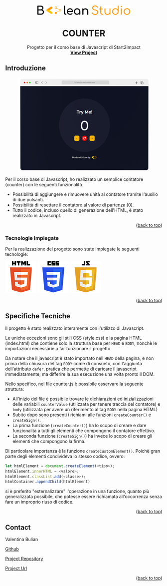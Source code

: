 <a name="readme-top"></a>

<!-- LOGO -->
<div align="center">
  <img src="./assets/img/booleanStudio.svg" alt="Logo" width="auto" height="30">

  <h1 align="center">COUNTER</h1>

  <p align="center">
    Progetto per il corso base di Javascript di Start2Impact
    <br />
    <a href="https://valentinaboolean.github.io/Counter/"><strong>View Project</strong></a>
    <br />
  </p>
</div>

<!-- ABOUT THE PROJECT -->
## Introduzione

<div align="center">
  <img src="./assets/img/appScreen.png" alt="Logo" width="auto" height="300">
</div>

Per il corso base di Javascript, ho realizzato un semplice contatore (counter) con le seguenti funzionalità

* Possibilità di aggiungere e rimuovere unità al contatore tramite l'ausilio di due pulsanti.
* Possibilità di resettare il contatore al valore di partenza (0).
* Tutto il codice, incluso quello di generazione dell'HTML, è stato realizzato in Javascript.

<p align="right">(<a href="#readme-top">back to top</a>)</p>



### Tecnologie Impiegate

Per la realizzazione del progetto sono state impiegate le seguenti tecnologie:

<p float="left">
  <img src="./assets/img/html.png" width="100" height="100" />
  <img src="./assets/img/css.png" width="100" height="100" /> 
  <img src="./assets/img/js.png" width="100" height="100" />
</p>

<p align="right">(<a href="#readme-top">back to top</a>)</p>



<!-- USAGE EXAMPLES -->
## Specifiche Tecniche

Il progetto è stato realizzato interamente con l'utilizzo di Javascript.

Le uniche eccezioni sono gli stili CSS (style.css) e la pagina HTML (index.html) che contiene solo la struttura base per `HEAD` e `BODY`, nonchè le importazioni necessarie a far funzionare il progetto.

Da notare che il javascript è stato importato nell'`HEAD` della pagina, e non prima della chiusura del tag `BODY` come di consueto, con l'aggiunta dell'attributo `defer`, pratica che permette di caricare il javascript immediatamente, ma differire la sua esecuzione una volta pronto il DOM.

Nello specifico, nel file counter.js è possibile osservare la seguente struttura:

* All'inizio del file è possibile trovare le dichiarazioni ed inizializzazioni delle variabili `counterValue` (utilizzata per tenere traccia del contatore) e `body` (utilizzata per avere un riferimento al tag `BODY` nella pagina HTML)
* Subito dopo sono presenti i richiami alle funzioni `createCounter()` e `createSign()`.
* La prima funzione (`createCounter()`) ha lo scopo di creare e dare funzionalità a tutti gli elementi che compongono il contatore effettivo. 
* La seconda funzione (`createSign()`) ha invece lo scopo di creare gli elementi che compongono la firma.

Di particolare importanza è la funzione `createCustomElement()`. Poichè gran parte degli elementi condivideva lo stesso codice, ovvero:

```javascript
let htmlElement = document.createElement(<tipo>);
htmlElement.innerHTML = <valore>;
htmlElement.classList.add(<classe>);
htmlContainer.appendChild(htmlElement)
```

si è preferito "esternalizzare" l'operazione in una funzione, quanto più generalizzata possibile, che potesse essere richiamata all'occorrenza senza fare un improprio riuso di codice.

<p align="right">(<a href="#readme-top">back to top</a>)</p>


<!-- CONTATTI -->
## Contact

Valentina Bulian

[Github](https://github.com/ValentinaBoolean)

[Project Repository](https://github.com/ValentinaBoolean/Counter)

[Project Url](https://valentinaboolean.github.io/Counter/)

<p align="right">(<a href="#readme-top">back to top</a>)</p>
